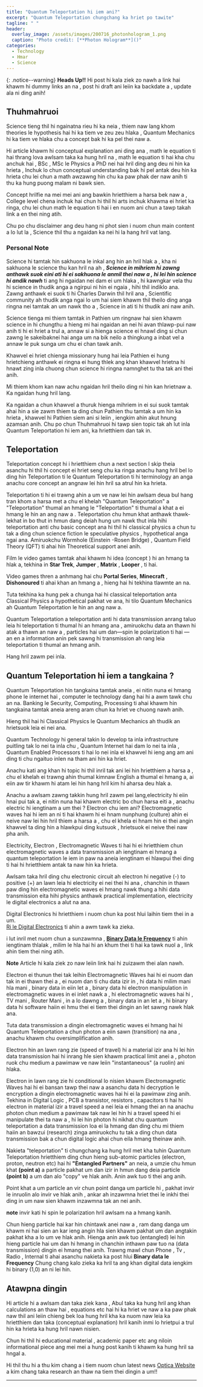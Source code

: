```yaml
---
title: "Quantum Teleportation hi iem ani?"
excerpt: "Quantum Teleportation chungchang ka hriet po tawite"
tagline: " "
header:
  overlay_image: /assets/images/200716_photonhologram_1.png
  caption: "Photo credit: [**Photon Hologram**]()"
categories:
  - Technology
  - Hmar
  - Science
---
```



{: .notice--warning}
**Heads Up!!** Hi post hi kala ziek zo nawh a link hai khawm hi dummy links an na , post hi draft ani leiin ka backdate a , update ala ni ding anih!

## Thuhmahruoi

Science tieng thil hi ngainatna rieu hi ka neia , thiem naw lang khom theories le hypothesis hai hi ka tiem ve zeu zeu hlaka , Quantum Mechanics hi ka tiem ve hlaka chu a concept bak hi ka pel thei naw a.

Hi article khawm hi conceptual explanation ani ding ana , math le equation ti hai thrang lova awlsam taka ka hung    hril na , math le equation ti hai kha chu anchuk hai , BSc , MSc le Physics a PhD nei hai hril ding ang deu ni hin ka hrieta , Inchuk lo chun conceptual understanding bak hi pel antak deu hin ka hrieta chu lei chun a math awzawng hin chu ka paw phak der naw anih ti thu ka hung puong malam ni bawk sien.

Concept hrilfie na mei mei ani ang bawkin hrietthiem a harsa bek naw a , College level chena inchuk hai chun hi thil hi arts inchuk khawma ei hriet ka ringa, chu lei chun math le equation ti hai i en nuom ani chun a tawp takah link a en thei ning  atih.

Chu po chu disclaimer ang deu hang ni phot sien i  nuom  chun main content a lo lut la , Science thil thu a ngaidan ka nei hi la hang hril vat lang.

### Personal Note

Science hi tamtak hin sakhuona le inkal ang hin an hril hlak a , kha ni sakhuona le science thu kan hril na ah , ***Science in mihriem hi zawng anthawk suok eini ati hi ei sakhuona le anmil thei naw a , hi lei hin science hi andik nawh*** ti ang hi ngaidan nei dam ei um hlaka , hi kawngkar vela thu hi science in thudik anga a ngirpui ni hin ei ngaia , hihi thil indiklo ana. Zawng anthawk ei suok ti hi Charles Darwin thil hril ana , Scientific community ah thudik anga  ngai lo um hai siem khawm thil theilo ding anga ringna nei tamtak an um   nawk tho a , Science in ati ti hi thudik ani naw anih.

Science tienga mi thiem tamtak in Pathien um ringnaw hai sien khawm science in hi chungthu a hieng mi hai ngaidan an nei hi avan thlawp-pui naw anih ti hi ei hriet a trul a, annaw si a hienga science ei hnawl ding si chun zawng le sakeibaknei hai anga um na bik neilo a thingkung a inbat vel a annaw le puk sunga um chu ei chan tawk  anih.

Khawvel ei hriet chienga missionary hung hai leia Pathien ei hung hrietchieng anthawk ei ringna ei hung thlek ang khan khawvel hrietna hi hnawt zing inla chuong chun science hi ringna namnghet tu tha tak ani thei anih.

Mi thiem khom kan naw achu ngaidan hril theilo ding ni hin kan hrietnaw a. Ka ngaidan hung hril lang.

Ka ngaidan a chun khawvel a thuruk hienga mihriem in ei sui suok tamtak ahai hin a sie zawm thiem ta ding chun Pathien thu tamtak a um hin ka hrieta , khawvel hi Pathien siem ani si leiin , iengkim ahin akut hnung azamsan anih. Chu po chun Thuhmahruoi hi tawp sien topic tak ah lut inla Quantum Teleportation hi iem ani, ka hrietthiem dan tak in.

## Teleportation

Teleportation concept hi i hrietthiem chun a next section I skip theia asanchu hi thil hi concept ei hriet seng chu ka ringa anachu hang hril bel lo ding hin Teleportation ti le Quantum Teleportation ti hi terminology an anga anachu core concept an angnaw lei hin hril sa atrul hin ka hrieta.

Teleportation ti hi ei trawng ahin a um ve naw lei hin awlsam deua bul hang tran khom a harsa met a chu el khelah "Quantum Teleportation" a "Teleportation" thumal an hmang le "Teleportation" ti thumal a khat a ei hmang le hin an ang naw a . Teleportation chu hmun khat anthawk thawk-lekhat in bo thut in hmun dang deiah hung um nawk thut inla hihi teleportation anti chu basic concept ana hi thil hi classical physics a chun tu tak a ding chun science fiction le speculative physics , hypothetical anga ngai ana. Amiruokchu Wormhole (Einstein -Rosen Bridge) , Quantum Field Theory (QFT) ti ahai hin Theoretical support anei anih.

Film le video games tamtak ahai khawm hi idea (concept ) hi an hmang ta hlak a, tekhina in **Star Trek**, **Jumper** , **Matrix** , **Looper** , ti hai.

Video games thren a anhmang hai chu **Portal Series**, **Minecraft** , **Dishonoured** ti ahai khan an hmang a , hieng hai hi tekhina tlawmte an na.

Tuta tekhina ka hung pek a chunga hai hi classical teleportation anta Classical Physics a hypothetical pakhat ve ana, hi tilo Quantum Mechanics ah Quantum Teleportation le hin an ang naw a.

Quantum Teleportation a teleportation anti hi data transmission anrang taluo leia hi teleportation ti thumal hi an hmang ana , amiruokchu data an thawn hi atak a thawn an naw a , particles hai um dan—spin le polarization ti hai — an en a information anin pek sawng hi transmission ah rang leia teleportation ti thumal an hmang anih.

Hang hril zawm pei inla.

## Quantum Teleportation hi iem a tangkaina ?

Quantum Teleportation hin tangkaina tamtak aneia , ei nitin nuna ei hmang phone le internet hai , computer le technology dang hai hi a awm tawk chu an na.
Banking le Security, Computing, Processing ti ahai khawm hin tangkaina tamtak aneia areng aram chun ka hriet ve chuong nawh anih.

Hieng thil hai hi Classical Physics le Quantum Mechanics ah thudik an hrietsuok leia ei nei ana.

Quantum Technology hi general takin lo develop ta inla infrastructure puitling tak lo nei ta inla chu , Quantum Internet hai dam lo nei ta inla , Quantum Enabled Processors ti hai lo nei inla ei khawvel hi ieng ang am ani ding ti chu ngaituo inlen na tham ani hin ka hriet.

Anachu kati ang khan hi topic hi thil inril tak ani lei hin hrietthiem a harsa a , chu el khelah ei trawng ahin thumal kimnaw English a thumal ei hmang a, ai eiin aw tir khawm hi atam lei hin hang hril kim hi aharsa deu hlak a.

Anachu a awlsam zawng takkin hung hril zawm pei lang,electricity hi eiin hnai pui tak a, ei nitin nuna hai khawm electric bo chun harsa eiti a , anachu electric hi iengtinam a um thei ? Electron chu iem ani? Electromagnetic waves hai hi iem an ni ti hai khawm hi ei hnam nunphung (culture) ahin ei neive naw lei hin hril thiem a harsa a , chu el khela ei hnam hin ei thei angin khawvel ta ding hin a hlawkpui ding kutsuok , hrietsuok ei neive thei naw pha anih.

Electricity, Electron , Electromagnetic Waves ti hai hi ei hrietthiem chun electromagnetic waves a data transmission ah iengtinam ei hmang a quantum teleportation le iem in paw na aneia iengtinam ei hlawpui thei ding ti hai hi hrietthiem antak ta naw hin ka hrieta.

Awlsam taka hril ding chu  electronic circuit ah electron hi negative (-) to positive (+) an lawn leia hi electricity ei nei thei hi ana , chanchin in thawn paw ding hin electromagnetic waves ei hmang nawk thung a hihi data transmission eita hihi physics anthawk practical implementation, electricity le digital electronics a alut na ana.

Digital Electronics hi hrietthiem i nuom chun ka post hlui laihin tiem thei in a um.<br>
[Ri le Digital Electronics](#) ti ahin a awm tawk ka zieka.

i lut inril met nuom chun a sunzawmna , 
**[Binary Data le Frequency](#)** ti ahin iengtinam thlalak , milim le hla hai hi an khum thei ti hai ka tawk nuol a , link ahin tiem thei ning  atih.

**Note** Article hi kala ziek zo naw leiin link hai hi zuizawm thei alan nawh.

Electron ei thunun thei tak leihin Electromagnetic Waves hai hi ei nuom dan tak in ei thawn thei a , ei nuom dan ti chu data izir in , hi data hi milim mani hla mani , binary data in eiin let a , binary data hi electron manipulation in electromagnetic waves in ei inlet nawk a , hi electromagnetic waves hai hi , TV mani , Router Mani , in a lo dawng a , binary data in an let a , hi binary data hi software haiin ei hmu thei ei tiem thei dingin an let sawng nawk hlak ana.

Tuta data transmission a dingin electromagnetic waves ei hmang hai hi Quantum Teleportation a chun photon a eiin sawn (transition) na ana , anachu khawm chu oversimplification anih.

Electron hin an lawn rang zie (speed of travel) hi a material izir ana hi lei hin data transmission hai hi inrang hle sien khawm practical limit anei a , photon ruok chu medium a pawimaw ve naw leiin "instantaneous" (a ruolin) ani hlaka.

Electron in lawn rang zie hi conditional lo nisien khawm Electromagnetic Waves hai hi ei bansan tawp thei naw a asanchu data hi decryption le encryption a dingin electromagnetic waves hai hi ei la pawimaw zing anih.
Tekhina in Digital Logic , PCB a transistor, resistors , capacitors ti hai hi electron in material izir a travel speed a nei leia ei hmang thei an na anachu  photon chun medium a pawimaw tak  naw lei hin hi a travel speed hi ei manipulate thei ta naw a , hi lei hin photon hi nikhat chu quantum teleportation a data transmission loa ei la hmang dan ding chu mi thiem haiin an bawzui (research) zinga amiruokchu tu tak a ding chun data transmission bak a chun digital logic ahai chun eila hmang theinaw anih.

Nakieta "teleportation" ti chungchang ka hung hril met kha tuhin Quantum Teleportation hrietthiem ding chun hieng sub-atomic particles (electron, proton, neutron etc) hai hi **"Entangled Partners"** an neia, a umzie chu hmun khat **(point a)** a particle pakhat um dan izir in hmun dang deia particle **(point b)** a um dan alo "copy" ve hlak anih. Anin awk tuo ti thei ang anih.

Point khat a um particle an vir chun point danga um particle hi , pakhat invir le inruolin alo invir ve hlak anih , ankar ah inzawmna hriet thei le inkhi thei ding in um naw sien khawm inzawmna tak an nei anih.

**note** invir kati hi spin le polarization hril awlsam na a hmang kanih.

Chun hieng particle hai kar hin chintawk anei naw a , ram dang danga um khawm ni hai sien an kar ieng angin hla sien khawm pakhat um dan angtakin pakhat kha a lo um ve hlak anih.
Hienga anin awk tuo (entangled) lei hin hieng particle hai um dan hi hmang in chanchin inthawn paw tuo na (data transmission) dingin ei hmang thei anih.
Trawng mawl chun Phone , Tv , Radio , Internal ti ahai asanchu nakieta ka post hlui **Binary data le Frequency** Chung chang kalo zieka ka hril ta ang khan digital data iengkim hi binary (1,0) an ni lei hin.

## Atawpna dingin

Hi article hi a awlsam dan taka ziek kana , Abul taka ka hung hril ang khan calculations an thaw hai , equations etc hai hi ka hriet ve naw a ka paw phak naw thil ani leiin chieng bek loa hung    hril kha ka nuom naw leia ka hrietthiem dan taka (conceptual explanation) hril kanih inmi lo hrietpui a trul hin ka hrieta ka hung hril nawn nisien.

Chun hi thil hi educational material , academic paper etc ang niloin informational piece ang mei mei a hung post kanih ti khawm ka hung hril sa hngal a.

Hi thil thu hi a thu kim chang a i tiem nuom chun latest news [Optica Website](https://opg.optica.org/optica/fulltext.cfm?uri=optica-11-12-1700&id=565936) a kim chang taka research an thaw na tiem thei dingin a um!!

---



